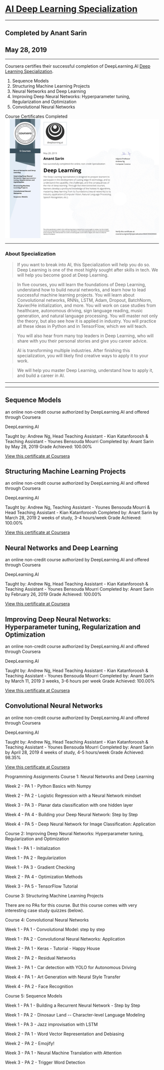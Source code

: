 

# [AI Deep Learning Specialization](https://www.coursera.org/specializations/deep-learning)
--------
## Completed by Anant Sarin
## May 28, 2019
------

Coursera certifies their successful completion of DeepLearning.AI [Deep Learning Specialization](https://www.coursera.org/specializations/deep-learning).

1. Sequence Models
2. Structuring Machine Learning Projects
3. Neural Networks and Deep Learning
4. Improving Deep Neural Networks: Hyperparameter tuning, Regularization and Optimization
5. Convolutional Neural Networks

Course Certificates Completed
![alt text](X6XCDSK3XNSK.jpg "certificate")

---------

### About Specialization

> If you want to break into AI, this Specialization will help you do so. Deep Learning is one of the most highly sought after skills in tech. We will help you become good at Deep Learning.

> In five courses, you will learn the foundations of Deep Learning, understand how to build neural networks, and learn how to lead successful machine learning projects. You will learn about Convolutional networks, RNNs, LSTM, Adam, Dropout, BatchNorm, Xavier/He initialization, and more. You will work on case studies from healthcare, autonomous driving, sign language reading, music generation, and natural language processing. You will master not only the theory, but also see how it is applied in industry. You will practice all these ideas in Python and in TensorFlow, which we will teach.

> You will also hear from many top leaders in Deep Learning, who will share with you their personal stories and give you career advice.

> AI is transforming multiple industries. After finishing this specialization, you will likely find creative ways to apply it to your work.

> We will help you master Deep Learning, understand how to apply it, and build a career in AI.

------

-------


## Sequence Models
an online non-credit course authorized by DeepLearning.AI and offered through Coursera

DeepLearning.AI

Taught by: Andrew Ng, Head Teaching Assistant - Kian Katanforoosh & Teaching Assistant - Younes Bensouda Mourri
Completed by: Anant Sarin by May 28, 2019
Grade Achieved: 100.00%

[View this certificate at Coursera](https://www.coursera.org/account/accomplishments/certificate/9GP9GPF2TPFM)


## Structuring Machine Learning Projects
an online non-credit course authorized by DeepLearning.AI and offered through Coursera

DeepLearning.AI

Taught by: Andrew Ng, Teaching Assistant - Younes Bensouda Mourri & Head Teaching Assistant - Kian Katanforoosh
Completed by: Anant Sarin by March 28, 2019
2 weeks of study, 3-4 hours/week
Grade Achieved: 100.00%

[View this certificate at Coursera](https://www.coursera.org/account/accomplishments/certificate/JJAKCJQFMKVB)


## Neural Networks and Deep Learning
an online non-credit course authorized by DeepLearning.AI and offered through Coursera

DeepLearning.AI

Taught by: Andrew Ng, Head Teaching Assistant - Kian Katanforoosh & Teaching Assistant - Younes Bensouda Mourri
Completed by: Anant Sarin by February 26, 2019
Grade Achieved: 100.00%

[View this certificate at Coursera](https://www.coursera.org/account/accomplishments/certificate/4U47DDSXJVHL)



## Improving Deep Neural Networks: Hyperparameter tuning, Regularization and Optimization
an online non-credit course authorized by DeepLearning.AI and offered through Coursera

DeepLearning.AI

Taught by: Andrew Ng, Head Teaching Assistant - Kian Katanforoosh & Teaching Assistant - Younes Bensouda Mourri
Completed by: Anant Sarin by March 11, 2019
3 weeks, 3-6 hours per week
Grade Achieved: 100.00%

[View this certificate at Coursera](https://www.coursera.org/account/accomplishments/certificate/HJ2NS2V8X6NY)



## Convolutional Neural Networks
an online non-credit course authorized by DeepLearning.AI and offered through Coursera

DeepLearning.AI

Taught by: Andrew Ng, Head Teaching Assistant - Kian Katanforoosh & Teaching Assistant - Younes Bensouda Mourri
Completed by: Anant Sarin by April 28, 2019
4 weeks of study, 4-5 hours/week
Grade Achieved: 98.35%

[View this certificate at Coursera](https://www.coursera.org/account/accomplishments/certificate/L9YLZPL72PMF)


Programming Assignments
Course 1: Neural Networks and Deep Learning

Week 2 - PA 1 - Python Basics with Numpy

Week 2 - PA 2 - Logistic Regression with a Neural Network mindset

Week 3 - PA 3 - Planar data classification with one hidden layer

Week 4 - PA 4 - Building your Deep Neural Network: Step by Step

Week 4 - PA 5 - Deep Neural Network for Image Classification: Application

Course 2: Improving Deep Neural Networks: Hyperparameter tuning, 
Regularization and Optimization

Week 1 - PA 1 - Initialization

Week 1 - PA 2 - Regularization

Week 1 - PA 3 - Gradient Checking

Week 2 - PA 4 - Optimization Methods

Week 3 - PA 5 - TensorFlow Tutorial

Course 3: Structuring Machine Learning Projects

There are no PAs for this course. But this course comes with very interesting case study quizzes (below).

Course 4: Convolutional Neural Networks

Week 1 - PA 1 - Convolutional Model: step by step

Week 1 - PA 2 - Convolutional Neural Networks: Application

Week 2 - PA 1 - Keras - Tutorial - Happy House

Week 2 - PA 2 - Residual Networks

Week 3 - PA 1 - Car detection with YOLO for Autonomous Driving

Week 4 - PA 1 - Art Generation with Neural Style Transfer

Week 4 - PA 2 - Face Recognition

Course 5: Sequence Models

Week 1 - PA 1 - Building a Recurrent Neural Network - Step by Step

Week 1 - PA 2 - Dinosaur Land -- Character-level Language Modeling

Week 1 - PA 3 - Jazz improvisation with LSTM

Week 2 - PA 1 - Word Vector Representation and Debiasing

Week 2 - PA 2 - Emojify!

Week 3 - PA 1 - Neural Machine Translation with Attention

Week 3 - PA 2 - Trigger Word Detection

